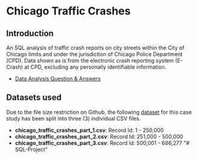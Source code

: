# Chicago Traffic Crashes

## Introduction
An SQL analysis of traffic crash reports on city streets within the City of Chicago limits and under the jurisdiction of Chicago Police Department (CPD). Data shown as is from the electronic crash reporting system (E-Crash) at CPD, excluding any personally identifiable information. 

* [Data Analysis Question & Answers](https://github.com/Upasana2001/SQL-Project/blob/main/QUESTIONS_AND_ANSWERS.md)


## Datasets used
Due to the file size restriction on Github, the following [dataset](https://drive.google.com/drive/folders/1r4fux_Wgupcqqy6KnYilhusbV0zK_s4Y?usp=sharing) for this case study has been split into three (3) individual CSV files.
- <strong>chicago_traffic_crashes_part_1.csv</strong>: Record Id: 1 - 250,000
- <strong>chicago_traffic_crashes_part_2.csv</strong>: Record Id: 251,000 - 500,000
- <strong>chicago_traffic_crashes_part_3.csv</strong>: Record Id: 500,001 - 686,277
"# SQL-Project" 
